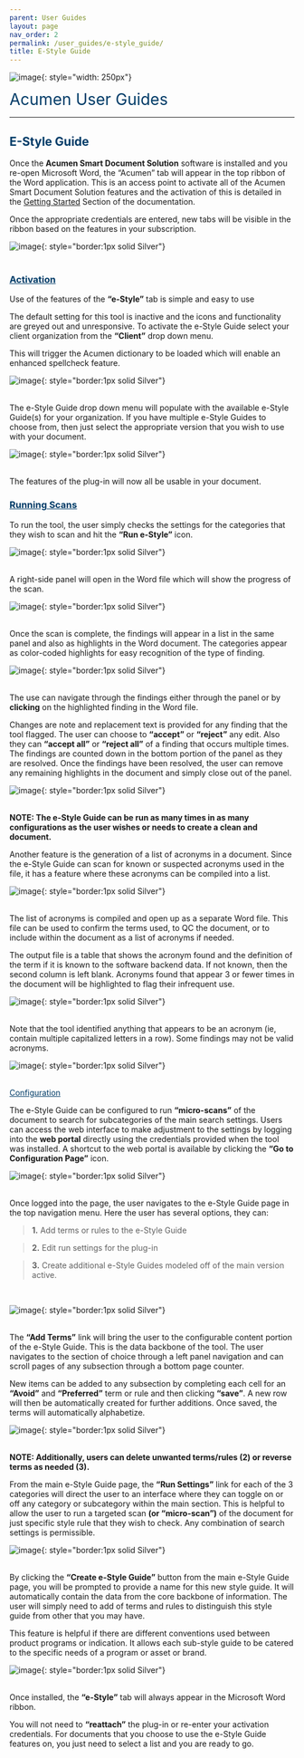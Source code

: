```yaml
---
parent: User Guides
layout: page
nav_order: 2
permalink: /user_guides/e-style_guide/
title: E-Style Guide
---
```


![image](/assets/images/logo.jpg){: style="width: 250px"}

<span style="color:#003C68; font-size: 28px">Acumen User Guides</span>

---

## <span style="color:#003C68">E-Style Guide</span>

Once the **Acumen Smart Document Solution** software is installed and you re-open Microsoft Word, the “Acumen” tab will appear in the top ribbon of the Word application. This is an access point to activate all of the Acumen Smart Document Solution features and the activation of this is detailed in the [Getting Started](/user_guides/getting_started/) Section of the documentation.

Once the appropriate credentials are entered, new tabs will be visible in the ribbon based on the features in your subscription.

![image](/assets/images/ugeg01.jpg){: style="border:1px solid Silver"}<br>
<br/>

### <span style="color:#003C68; text-decoration:underline">Activation</span> 

Use of the features of the **“e-Style”** tab is simple and easy to use

The default setting for this tool is inactive and the icons and functionality are greyed out and unresponsive. To activate the e-Style Guide select your client organization from the **“Client”** drop down menu.

This will trigger the Acumen dictionary to be loaded which will enable an enhanced spellcheck feature.

![image](/assets/images/ugeg03.jpg){: style="border:1px solid Silver"}<br>
<br/>

The e-Style Guide drop down menu will populate with the available e-Style Guide(s) for your organization. If you have multiple e-Style Guides to choose from, then just select the appropriate version that you wish to use with your document.

![image](/assets/images/ugeg04.jpg){: style="border:1px solid Silver"}<br>
<br/>

The features of the plug-in will now all be usable in your document.

### <span style="color:#003C68; text-decoration:underline">Running Scans</span> 

To run the tool, the user simply checks the settings for the categories that they wish to scan and hit the **“Run e-Style”** icon.

![image](/assets/images/ugeg05.jpg){: style="border:1px solid Silver"}<br>
<br/>

A right-side panel will open in the Word file which will show the progress of the scan.

![image](/assets/images/ugeg06.jpg){: style="border:1px solid Silver"}<br>
<br/>

Once the scan is complete, the findings will appear in a list in the same panel and also as highlights in the Word document.  The categories appear as color-coded highlights for easy recognition of the type of finding.

![image](/assets/images/ugeg07.jpg){: style="border:1px solid Silver"}<br>
<br/>

The use can navigate through the findings either through the panel or by **clicking** on the highlighted finding in the Word file.

Changes are note and replacement text is provided for any finding that the tool flagged.  The user can choose to **“accept”** or **“reject”** any edit.  Also they can **“accept all”** or **“reject all”** of a finding that occurs multiple times.  The findings are counted down in the bottom portion of the panel as they are resolved. Once the findings have been resolved, the user can remove any remaining highlights in the document and simply close out of the panel.
 
![image](/assets/images/ugeg08.jpg){: style="border:1px solid Silver"}<br>
<br/> 

**NOTE: The e-Style Guide can be run as many times in as many configurations as the user wishes or needs to create a clean and document.**

Another feature is the generation of a list of acronyms in a document.  Since the e-Style Guide can scan for known or suspected acronyms used in the file, it has a feature where these acronyms can be compiled into a list. 

![image](/assets/images/ugeg10.jpg){: style="border:1px solid Silver"}<br>
<br/>

The list of acronyms is compiled and open up as a separate Word file. This file can be used to confirm the terms used, to QC the document, or to include within the document as a list of acronyms if needed. 

The output file is a table that shows the acronym found and the definition of the term if it is known to the software backend data.  If not known, then the second column is left blank. Acronyms found that appear 3 or fewer times in the document will be highlighted to flag their infrequent use.

![image](/assets/images/ugeg11.jpg){: style="border:1px solid Silver"}<br>
<br/>

Note that the tool identified anything that appears to be an acronym (ie, contain multiple capitalized letters in a row).  Some findings may not be valid acronyms.

![image](/assets/images/ugeg12.jpg){: style="border:1px solid Silver"}<br>
<br/>

<span style="color:#003C68; text-decoration:underline">Configuration</span> 

The e-Style Guide can be configured to run **“micro-scans”** of the document to search for subcategories of the main search settings.  Users can access the web interface to make adjustment to the settings by logging into the **web portal** directly using the credentials provided when the tool was installed.  A shortcut to the web portal is available by clicking the **“Go to Configuration Page”** icon.
 
![image](/assets/images/ugeg13.jpg){: style="border:1px solid Silver"}<br>
<br/>

Once logged into the page, the user navigates to the e-Style Guide page in the top navigation menu. Here the user has several options, they can:

>**1.**
Add terms or rules to the e-Style Guide

>**2.**
Edit run settings for the plug-in

>**3.**
Create additional e-Style Guides modeled off of the main version active.<br>
<br/>
 
![image](/assets/images/ugeg14.jpg){: style="border:1px solid Silver"}<br>
<br/>

The **“Add Terms”** link will bring the user to the configurable content portion of the e-Style Guide.  This is the data backbone of the tool. The user navigates to the section of choice through a left panel navigation and can scroll pages of any subsection through a bottom page counter. 
  
New items can be added to any subsection by completing each cell for an **“Avoid”** and **“Preferred”** term or rule and then clicking **“save”**. A new row will then be automatically created for further additions. Once saved, the terms will automatically alphabetize.  

![image](/assets/images/ugeg15.jpg){: style="border:1px solid Silver"}<br>
<br/>

**NOTE: Additionally, users can delete unwanted terms/rules (2) or reverse terms as needed (3).** 

From the main e-Style Guide page, the **“Run Settings”** link for each of the 3 categories will direct the user to an interface where they can toggle on or off any category or subcategory within the main section.  This is helpful to allow the user to run a targeted scan **(or “micro-scan”)** of the document for just specific style rule that they wish to check. Any combination of search settings is permissible.

![image](/assets/images/ugeg17.jpg){: style="border:1px solid Silver"}<br>
<br/>

By clicking the **“Create e-Style Guide”** button from the main e-Style Guide page, you will be prompted to provide a name for this new style guide.  It will automatically contain the data from the core backbone of information.  The user will simply need to add of terms and rules to distinguish this style guide from other that you may have.  

This feature is helpful if there are different conventions used between product programs or indication.  It allows each sub-style guide to be catered to the specific needs of a program or asset or brand.
 
![image](/assets/images/ugeg18.jpg){: style="border:1px solid Silver"}<br>
<br/>

Once installed, the **“e-Style”** tab will always appear in the Microsoft Word ribbon. 

You will not need to **“reattach”** the plug-in or re-enter your activation credentials. For documents that you choose to use the e-Style Guide features on, you just need to select a list and you are ready to go.

